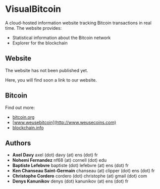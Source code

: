VisualBitcoin
==============

A cloud-hosted information website tracking Bitcoin transactions in real time. The website provides:
* Statistical information about the Bitcoin network
* Explorer for the blockchain


Website
--------------------
The website has not been published yet.

Here, you will find soon a link to our website. 

Bitcoin
--------------------
Find out more:
* [bitcoin.org](http://bitcoin.org)
* [www.weusebitcoin](http://www.weusecoins.com)
* [blockchain.info](http://blockchain.info)

Authors
--------------------
* __Axel Davy__ axel (dot) davy (at) ens (dot) fr
* __Nohemi Fernandez__ nf68 (at) cornell (dot) edu
* __Baptiste Lefebvre__ baptiste (dot) lefebvre (at) ens (dot) fr
* __Ken Chanseau Saint-Germain__ chanseau (at) clipper (dot) ens (dot) fr
* __Christophe Cordero__ cordero (dot) christophe (at) gmail (dot) com
* __Denys Kanunikov__ denys (dot) kanunikov (at) ens (dot) fr